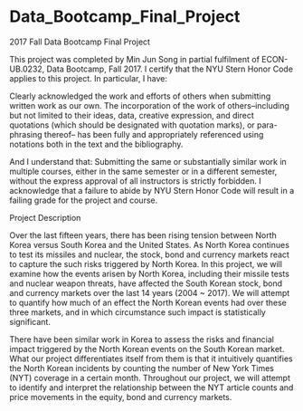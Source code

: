 # Data_Bootcamp_Final_Project

2017 Fall Data Bootcamp Final Project

This project was completed by Min Jun Song in partial fulfilment of ECON-UB.0232,
Data Bootcamp, Fall 2017. I certify that the NYU Stern Honor Code applies to this project. In
particular, I have:

Clearly acknowledged the work and efforts of others when submitting written work as our own.
The incorporation of the work of others–including but not limited to their ideas, data, creative
expression, and direct quotations (which should be designated with quotation marks), or para-
phrasing thereof– has been fully and appropriately referenced using notations both in the text
and the bibliography.

And I understand that:
Submitting the same or substantially similar work in multiple courses, either in the same semester
or in a different semester, without the express approval of all instructors is strictly forbidden.
I acknowledge that a failure to abide by NYU Stern Honor Code will result in a failing grade for
the project and course.


Project Description

Over the last fifteen years, there has been rising tension between North Korea versus South Korea and the United States. As North Korea continues to test its missiles and nuclear, the stock, bond and currency markets react to capture the such risks triggered by North Korea. In this project, we will examine how the events arisen by North Korea, including their missile tests and nuclear weapon threats, have affected the South Korean stock, bond and currency markets over the last 14 years (2004 ~ 2017). We will attempt to quantify how much of an effect the North Korean events had over these three markets, and in which circumstance such impact is statistically significant.

There have been similar work in Korea to assess the risks and financial impact triggered by the North Korean events on the South Korean market. What our project differentiates itself from them is that it intuitively quantifies the North Korean incidents by counting the number of New York Times (NYT) coverage in a certain month. Throughout our project, we will attempt to identify and interpret the relationship between the NYT article counts and price movements in the equity, bond and currency markets.
